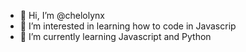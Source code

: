 - 👋 Hi, I’m @chelolynx
- 👀 I’m interested in learning how to code in Javascrip
- 🌱 I’m currently learning Javascript and Python

<!---
chelolynx/chelolynx is a ✨ special ✨ repository because its `README.md` (this file) appears on your GitHub profile.
You can click the Preview link to take a look at your changes.
--->
